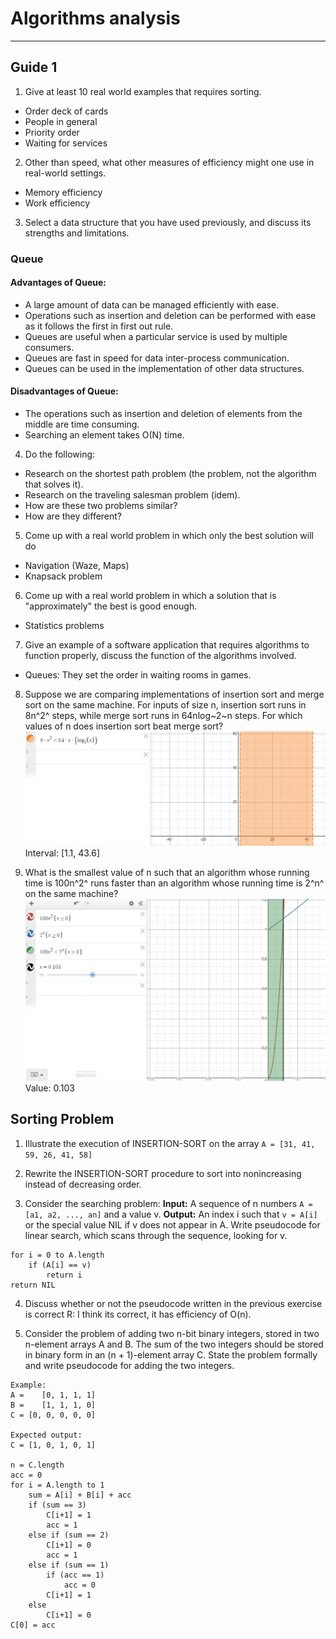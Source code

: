 # Algorithms analysis
---
## Guide 1

1. Give at least 10 real world examples that requires sorting.
- Order deck of cards
- People in general
- Priority order
- Waiting for services

2. Other than speed, what other measures of efficiency might one use in real-world settings.
- Memory efficiency
- Work efficiency

3. Select a data structure that you have used previously, and discuss its strengths and limitations.
### Queue

#### Advantages of Queue:
- A large amount of data can be managed efficiently with ease.
- Operations such as insertion and deletion can be performed with ease as it follows the first in first out rule.
- Queues are useful when a particular service is used by multiple consumers.
- Queues are fast in speed for data inter-process communication.
- Queues can be used in the implementation of other data structures.

#### Disadvantages of Queue:
- The operations such as insertion and deletion of elements from the middle are time consuming.
- Searching an element takes O(N) time.

4. Do the following:
- Research on the shortest path problem (the problem, not the algorithm that solves it).
- Research on the traveling salesman problem (idem).
- How are these two problems similar?
- How are they different?

5. Come up with a real world problem in which only the best solution will do
- Navigation (Waze, Maps)
- Knapsack problem

6. Come up with a real world problem in which a solution that is "approximately" the best is
good enough.
- Statistics problems

7. Give an example of a software application that requires algorithms to function properly,
discuss the function of the algorithms involved.
- Queues: They set the order in waiting rooms in games.

8. Suppose we are comparing implementations of insertion sort and merge sort on the same machine. For inputs of size n, insertion sort runs in 8n^2^ steps, while merge sort runs in 64nlog~2~n steps. For which values of n does insertion sort beat merge sort?
![.](./Images/vs/merge-vs-insertion.JPG)
Interval: [1.1, 43.6]

9. What is the smallest value of n such that an algorithm whose running time is 100n^2^ runs faster than an algorithm whose running time is 2^n^ on the same machine?
![.](./Images/vs/vs-2.JPG)
Value: 0.103

## Sorting Problem

1. Illustrate the execution of INSERTION-SORT on the array `A = [31, 41, 59, 26, 41, 58]`

2. Rewrite the INSERTION-SORT procedure to sort into nonincreasing instead of decreasing order.

3. Consider the searching problem:
**Input:** A sequence of n numbers `A = [a1, a2, ..., an]` and a value v.
**Output:** An index i such that `v = A[i]` or the special value NIL if v does not appear in A. Write pseudocode for linear search, which scans through the sequence, looking for v.
```
for i = 0 to A.length
    if (A[i] == v)
        return i
return NIL
```

4. Discuss whether or not the pseudocode written in the previous exercise is correct
R: I think its correct, it has efficiency of O(n).

5. Consider the problem of adding two n-bit binary integers, stored in two n-element arrays A and B. The sum of the two integers should be stored in binary form in an (n + 1)-element array C. State the problem formally and write pseudocode for adding the two integers.

```
Example:
A =    [0, 1, 1, 1]
B =    [1, 1, 1, 0]
C = [0, 0, 0, 0, 0]

Expected output:
C = [1, 0, 1, 0, 1]

n = C.length
acc = 0
for i = A.length to 1 
    sum = A[i] + B[i] + acc
    if (sum == 3)
        C[i+1] = 1
        acc = 1
    else if (sum == 2)
        C[i+1] = 0
        acc = 1
    else if (sum == 1)
        if (acc == 1)
            acc = 0 
        C[i+1] = 1
    else 
        C[i+1] = 0
C[0] = acc
```
